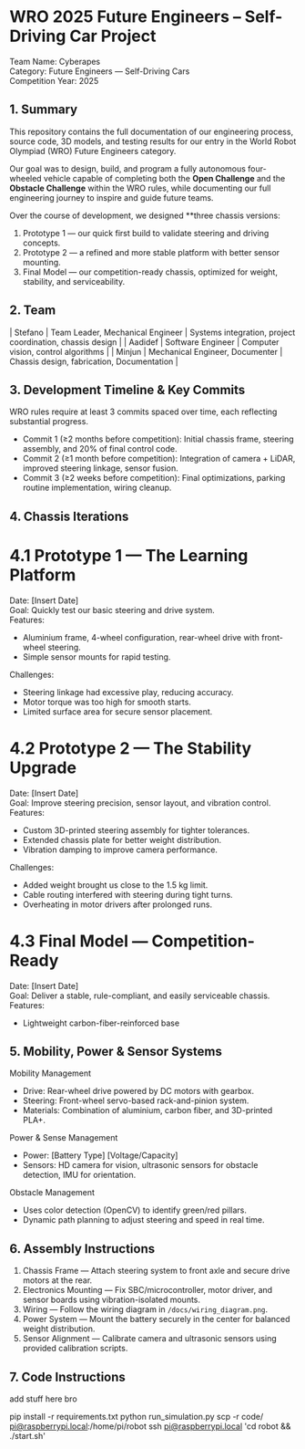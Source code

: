 # WRO 2025 Future Engineers – Self-Driving Car Project  
Team Name: Cyberapes  
Category: Future Engineers — Self-Driving Cars  
Competition Year: 2025  


## 1. Summary
This repository contains the full documentation of our engineering process, source code, 3D models, and testing results for our entry in the World Robot Olympiad (WRO) Future Engineers category.  

Our goal was to design, build, and program a fully autonomous four-wheeled vehicle capable of completing both the **Open Challenge** and the **Obstacle Challenge** within the WRO rules, while documenting our full engineering journey to inspire and guide future teams.

Over the course of development, we designed **three chassis versions:
1. Prototype 1 — our quick first build to validate steering and driving concepts.
2. Prototype 2 — a refined and more stable platform with better sensor mounting.
3. Final Model — our competition-ready chassis, optimized for weight, stability, and serviceability.



## 2. Team
| Stefano | Team Leader, Mechanical Engineer | Systems integration, project coordination, chassis design |
| Aadidef | Software Engineer | Computer vision, control algorithms |
| Minjun | Mechanical Engineer, Documenter | Chassis design, fabrication, Documentation |



## 3. Development Timeline & Key Commits
WRO rules require at least 3 commits spaced over time, each reflecting substantial progress.  
- Commit 1 (≥2 months before competition): Initial chassis frame, steering assembly, and 20% of final control code.  
- Commit 2 (≥1 month before competition): Integration of camera + LiDAR, improved steering linkage, sensor fusion.  
- Commit 3 (≥2 weeks before competition): Final optimizations, parking routine implementation, wiring cleanup.  




## 4. Chassis Iterations

# 4.1 Prototype 1 — The Learning Platform  
Date: [Insert Date]  
Goal: Quickly test our basic steering and drive system.  
Features: 
- Aluminium frame, 4-wheel configuration, rear-wheel drive with front-wheel steering.  
- Simple sensor mounts for rapid testing.  

Challenges:
- Steering linkage had excessive play, reducing accuracy.  
- Motor torque was too high for smooth starts.  
- Limited surface area for secure sensor placement.  



# 4.2 Prototype 2 — The Stability Upgrade  
Date: [Insert Date]  
Goal: Improve steering precision, sensor layout, and vibration control.  
Features: 
- Custom 3D-printed steering assembly for tighter tolerances.  
- Extended chassis plate for better weight distribution.  
- Vibration damping to improve camera performance.  

Challenges: 
- Added weight brought us close to the 1.5 kg limit.  
- Cable routing interfered with steering during tight turns.  
- Overheating in motor drivers after prolonged runs.  


# 4.3 Final Model — Competition-Ready  
Date: [Insert Date]  
Goal: Deliver a stable, rule-compliant, and easily serviceable chassis.  
Features:  
- Lightweight carbon-fiber-reinforced base




## 5. Mobility, Power & Sensor Systems

Mobility Management
- Drive: Rear-wheel drive powered by DC motors with gearbox.
- Steering: Front-wheel servo-based rack-and-pinion system.
- Materials: Combination of aluminium, carbon fiber, and 3D-printed PLA+.

Power & Sense Management
- Power: [Battery Type] [Voltage/Capacity]
- Sensors: HD camera for vision, ultrasonic sensors for obstacle detection, IMU for orientation.

Obstacle Management
- Uses color detection (OpenCV) to identify green/red pillars.
- Dynamic path planning to adjust steering and speed in real time.


## 6. Assembly Instructions
1. Chassis Frame — Attach steering system to front axle and secure drive motors at the rear.
2. Electronics Mounting — Fix SBC/microcontroller, motor driver, and sensor boards using vibration-isolated mounts.
3. Wiring — Follow the wiring diagram in `/docs/wiring_diagram.png`.
4. Power System — Mount the battery securely in the center for balanced weight distribution.
5. Sensor Alignment — Calibrate camera and ultrasonic sensors using provided calibration scripts.


## 7. Code Instructions

add stuff here bro








pip install -r requirements.txt
python run_simulation.py
scp -r code/ pi@raspberrypi.local:/home/pi/robot
ssh pi@raspberrypi.local 'cd robot && ./start.sh'



